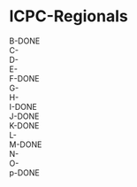 # ICPC-Regionals
B-DONE<br>
C-<br>
D-<br>
E-<br>
F-DONE<br>
G-<br>
H-<br>
I-DONE<br>
J-DONE<br>
K-DONE<br>
L-<br>
M-DONE<br>
N-<br>
O-<br>
p-DONE</p>